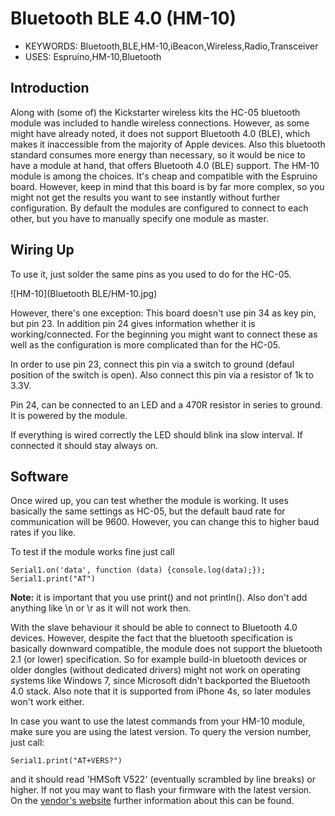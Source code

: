 <!--- Copyright (c) 2014 Christian-W. Budde. See the file LICENSE for copying permission. -->
Bluetooth BLE 4.0 (HM-10)
=========================

* KEYWORDS: Bluetooth,BLE,HM-10,iBeacon,Wireless,Radio,Transceiver
* USES: Espruino,HM-10,Bluetooth

Introduction
-----------

Along with (some of) the Kickstarter wireless kits the HC-05 bluetooth module was included to handle wireless connections. However, as some might have already noted, it does not support Bluetooth 4.0 (BLE), which makes it inaccessible from the majority of Apple devices. Also this bluetooth standard consumes more energy than necessary, so it would be nice to have a module at hand, that offers Bluetooth 4.0 (BLE) support.
The HM-10 module is among the choices. It's cheap and compatible with the Espruino board. However, keep in mind that this board is by far more complex, so you might not get the results you want to see instantly without further configuration. By default the modules are configured to connect to each other, but you have to manually specify one module as master.


Wiring Up
--------

To use it, just solder the same pins as you used to do for the HC-05.

![HM-10](Bluetooth BLE/HM-10.jpg)

However, there's one exception: This board doesn't use pin 34 as key pin, but pin 23. In addition pin 24 gives information whether it is working/connected. For the beginning you might want to connect these as well as the configuration is more complicated than for the HC-05.

In order to use pin 23, connect this pin via a switch to ground (defaul position of the switch is open). Also connect this pin via a resistor of 1k to 3.3V.

Pin 24, can be connected to an LED and a 470R resistor in series to ground. It is powered by the module.

If everything is wired correctly the LED should blink ina slow interval. If connected it should stay always on.


Software
--------

Once wired up, you can test whether the module is working. It uses basically the same settings as HC-05, but the default baud rate for communication will be 9600. However, you can change this to higher baud rates if you like.

To test if the module works fine just call

```
Serial1.on('data', function (data) {console.log(data);}); 
Serial1.print("AT")
```

**Note:** it is important that you use print() and not println(). Also don't add anything like \n or \r as it will not work then.

With the slave behaviour it should be able to connect to Bluetooth 4.0 devices. However, despite the fact that the bluetooth specification is basically downward compatible, the module does not support the bluetooth 2.1 (or lower) specification. So for example build-in bluetooth devices or older dongles (without dedicated drivers) might not work on operating systems like Windows 7, since Microsoft didn't backported the Bluetooth 4.0 stack. Also note that it is supported from iPhone 4s, so later modules won't work either.

In case you want to use the latest commands from your HM-10 module, make sure you are using the latest version. To query the version number, just call:

```
Serial1.print("AT+VERS?")
```

and it should read 'HMSoft V522' (eventually scrambled by line breaks) or higher. If not you may want to flash your firmware with the latest version. On the [vendor's website](http://www.jnhuamao.cn/download_rom_en.asp?id=66) further information about this can be found.
